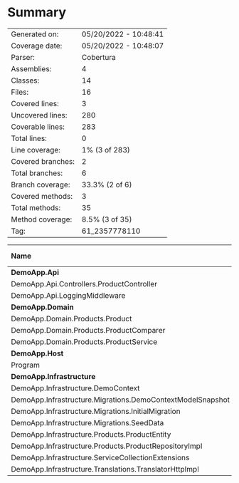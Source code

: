 ﻿# Summary
|||
|:---|:---|
| Generated on: | 05/20/2022 - 10:48:41 |
| Coverage date: | 05/20/2022 - 10:48:07 |
| Parser: | Cobertura |
| Assemblies: | 4 |
| Classes: | 14 |
| Files: | 16 |
| Covered lines: | 3 |
| Uncovered lines: | 280 |
| Coverable lines: | 283 |
| Total lines: | 0 |
| Line coverage: | 1% (3 of 283) |
| Covered branches: | 2 |
| Total branches: | 6 |
| Branch coverage: | 33.3% (2 of 6) |
| Covered methods: | 3 |
| Total methods: | 35 |
| Method coverage: | 8.5% (3 of 35) |
| Tag: | 61_2357778110 |

|**Name**|**Covered**|**Uncovered**|**Coverable**|**Total**|**Line coverage**|**Covered**|**Total**|**Branch coverage**|**Covered**|**Total**|**Method coverage**|
|:---|---:|---:|---:|---:|---:|---:|---:|---:|---:|---:|---:|
|**DemoApp.Api**|**0**|**16**|**16**|**0**|**0%**|**0**|**0**|****|**0**|**4**|**0%**|
|DemoApp.Api.Controllers.ProductController|0|7|7|0|0%|0|0||0|2|0%|
|DemoApp.Api.LoggingMiddleware|0|9|9|0|0%|0|0||0|2|0%|
|**DemoApp.Domain**|**3**|**10**|**13**|**0**|**23%**|**2**|**4**|**50%**|**3**|**6**|**50%**|
|DemoApp.Domain.Products.Product|2|0|2|0|100%|0|0||2|2|100%|
|DemoApp.Domain.Products.ProductComparer|1|0|1|0|100%|2|4|50%|1|1|100%|
|DemoApp.Domain.Products.ProductService|0|10|10|0|0%|0|0||0|3|0%|
|**DemoApp.Host**|**0**|**25**|**25**|**0**|**0%**|**0**|**2**|**0%**|**0**|**1**|**0%**|
|Program|0|25|25|0|0%|0|2|0%|0|1|0%|
|**DemoApp.Infrastructure**|**0**|**229**|**229**|**0**|**0%**|**0**|**0**|****|**0**|**24**|**0%**|
|DemoApp.Infrastructure.DemoContext|0|11|11|0|0%|0|0||0|4|0%|
|DemoApp.Infrastructure.Migrations.DemoContextModelSnapshot|0|52|52|0|0%|0|0||0|1|0%|
|DemoApp.Infrastructure.Migrations.InitialMigration|0|37|37|0|0%|0|0||0|3|0%|
|DemoApp.Infrastructure.Migrations.SeedData|0|94|94|0|0%|0|0||0|3|0%|
|DemoApp.Infrastructure.Products.ProductEntity|0|3|3|0|0%|0|0||0|3|0%|
|DemoApp.Infrastructure.Products.ProductRepositoryImpl|0|4|4|0|0%|0|0||0|2|0%|
|DemoApp.Infrastructure.ServiceCollectionExtensions|0|2|2|0|0%|0|0||0|1|0%|
|DemoApp.Infrastructure.Translations.TranslatorHttpImpl|0|26|26|0|0%|0|0||0|7|0%|
